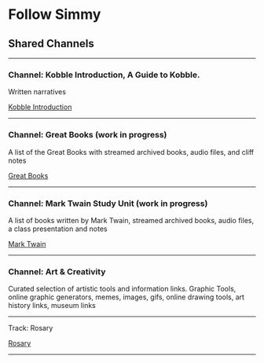 # Follow Simmy
## Shared Channels

***

### Channel: Kobble Introduction, A Guide to Kobble.  

Written narratives 

[Kobble Introduction](kobble://kobble.io/channel?title=Kobble%20Introduction&subtitle=A%20Guide%20To%20Kobble&owner=oneeve8&repo=kobble-data&path=channels/Kobbleintro.json)
***



### Channel: Great Books (work in progress)
A list of the Great Books with streamed archived books, audio files, and cliff notes

[Great Books](kobble://kobble.io/channel?title=Great%20Books&subtitle=Great%20Book%20Classics&owner=oneeve8&repo=kobble-data&path=channels/greatbooks.json)
***


### Channel: Mark Twain Study Unit (work in progress)
A list of books written by Mark Twain, streamed archived books, audio files, a class presentation and notes

[Mark Twain](kobble://kobble.io/channel?title=Mark%20Twain&subtitle=Study%20Unit&owner=oneeve8&repo=kobble-data&path=channels/marktwain2.json)
***

### Channel: Art & Creativity
Curated selection of artistic tools and information links. Graphic Tools, online graphic generators, memes, images, gifs, online drawing tools, art history links, museum links
***

Track: Rosary

[Rosary](kobble://kobble.io/track?title=Pray%20the%20Rosary&subtitle=The%20Mysteries%20Of%20The%20Rosary&owner=oneeve8&repo=kobble-data&path=tracks/Joyful-Mysteries)
***


